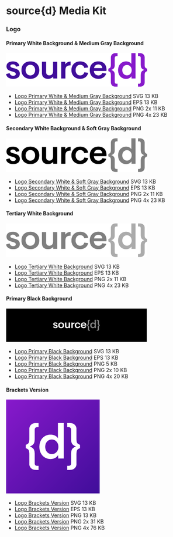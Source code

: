 # source{d} Media Kit

### Logo

#### Primary White Background & Medium Gray Background

![source{d}logo](files/primary-white-background-web.png)

- [Logo Primary White & Medium Gray Background](files/primary-white-background.svg) SVG 13 KB
- [Logo Primary White & Medium Gray Background](files/primary-white-background.eps) EPS 13 KB
- [Logo Primary White & Medium Gray Background](files/primary-white-background-2x.png) PNG 2x 11 KB
- [Logo Primary White & Medium Gray Background](files/primary-white-background-4x.png) PNG 4x 23 KB

#### Secondary White Background & Soft Gray Background

![source{d}logo](files/secondary-white-background-web.png)

- [Logo Secondary White & Soft Gray Background](files/secondary-white-background.svg) SVG 13 KB
- [Logo Secondary White & Soft Gray Background](files/secondary-white-background.eps) EPS 13 KB
- [Logo Secondary White & Soft Gray Background](files/secondary-white-background-2x.png) PNG 2x 11 KB
- [Logo Secondary White & Soft Gray Background](files/secondary-white-background-4x.png) PNG 4x 23 KB

#### Tertiary White Background 

![source{d}logo](files/tertiary-white-background-web.png)

- [Logo Tertiary White Background](files/tertiary-white-background.svg) SVG 13 KB
- [Logo Tertiary White Background](files/tertiary-white-background.eps) EPS 13 KB
- [Logo Tertiary White Background](files/tertiary-white-background-2x.png) PNG 2x 11 KB
- [Logo Tertiary White Background](files/tertiary-white-background-4x.png) PNG 4x 23 KB

#### Primary Black Background 

![source{d}logo](files/primary-black-background-web-web.png)

- [Logo Primary Black Background](files/primary-black-background.svg) SVG 13 KB
- [Logo Primary Black Background](files/primary-black-background.eps) EPS 13 KB
- [Logo Primary Black Background](files/primary-black-background-web.svg) PNG 5 KB
- [Logo Primary Black Background](files/primary-black-background-2x.png) PNG 2x 10 KB
- [Logo Primary Black Background](files/primary-black-background-4x.png) PNG 4x 20 KB

#### Brackets Version

![source{d}logo](files/logo-brackets-360x360.png)

- [Logo Brackets Version](files/logo-brackets.svg) SVG 13 KB
- [Logo Brackets Version](files/logo-brackets.eps) EPS 13 KB
- [Logo Brackets Version](files/logo-brackets-360x360.png) PNG 13 KB
- [Logo Brackets Version](files/logo-brackets-x2.png) PNG 2x 31 KB
- [Logo Brackets Version](files/logo-brackets-x4.png) PNG 4x 76 KB




